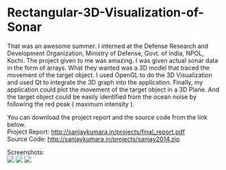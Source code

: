 # Rectangular-3D-Visualization-of-Sonar

That was an awesome summer. I interned at the Defense Research and Development Organization, Ministry of Defense, Govt. of India, NPOL, Kochi. The project given to me was amazing. I was given actual sonar data in the form of arrays. What they wanted was a 3D model that traced the movement of the target object. I used OpenGL to do the 3D Visualization and used Qt to integrate the 3D graph into the application. Finally, my application could plot the movement of the target object in a 3D Plane. And the target object could be easily identified from the ocean noise by following the red peak ( maximum intensity ).

You can download the project report and the source code from the link below.<br />
Project Report: http://sanjaykumara.in/projects/final_report.pdf<br />
Source Code: http://sanjaykumara.in/projects/sanjay2014.zip

Screenshots: <br />
<img src="http://sanjaykumara.in/img/11.png" />
<img src="http://sanjaykumara.in/img/12.png" />
<img src="http://sanjaykumara.in/img/13.png" />
 
